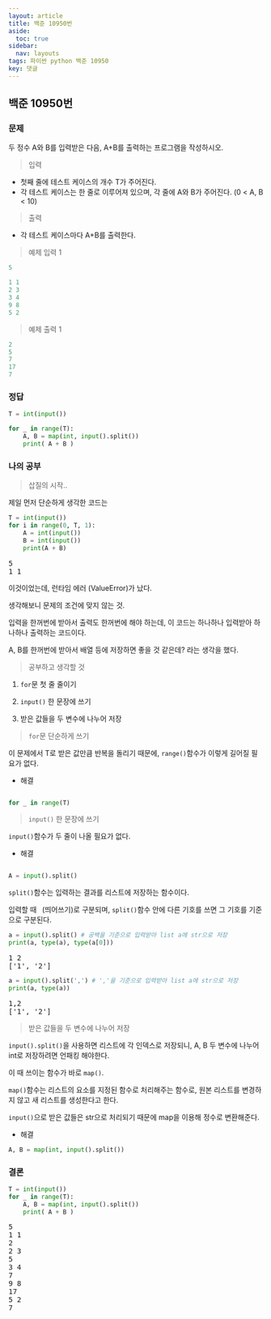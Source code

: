 ```yaml
---
layout: article
title: 백준 10950번
aside:
  toc: true
sidebar:
  nav: layouts
tags: 파이썬 python 백준 10950
key: 댓글
---
```


<head>
  <style>
    table.dataframe {
      white-space: normal;
      width: 100%;
      height: 240px;
      display: block;
      overflow: auto;
      font-family: Arial, sans-serif;
      font-size: 0.9rem;
      line-height: 20px;
      text-align: center;
      border: 0px !important;
    }

    table.dataframe th {
      text-align: center;
      font-weight: bold;
      padding: 8px;
    }

    table.dataframe td {
      text-align: center;
      padding: 8px;
    }

    table.dataframe tr:hover {
      background: #b8d1f3; 
    }

    .output_prompt {
      overflow: auto;
      font-size: 0.9rem;
      line-height: 1.45;
      border-radius: 0.3rem;
      -webkit-overflow-scrolling: touch;
      padding: 0.8rem;
      margin-top: 0;
      margin-bottom: 15px;
      font: 1rem Consolas, "Liberation Mono", Menlo, Courier, monospace;
      color: $code-text-color;
      border: solid 1px $border-color;
      border-radius: 0.3rem;
      word-break: normal;
      white-space: pre;
    }

  .dataframe tbody tr th:only-of-type {
      vertical-align: middle;
  }

  .dataframe tbody tr th {
      vertical-align: top;
  }

  .dataframe thead th {
      text-align: center !important;
      padding: 8px;
  }

  .page__content p {
      margin: 0 0 0px !important;
  }

  .page__content p > strong {
    font-size: 0.8rem !important;
  }

  </style>
</head>


## 백준 10950번

### 문제

두 정수 A와 B를 입력받은 다음, A+B를 출력하는 프로그램을 작성하시오.





> 입력
 - 첫째 줄에 테스트 케이스의 개수 T가 주어진다.
 - 각 테스트 케이스는 한 줄로 이루어져 있으며, 각 줄에 A와 B가 주어진다. (0 < A, B < 10)





> 출력
 - 각 테스트 케이스마다 A+B를 출력한다.





> 예제 입력 1 

```python
5

1 1
2 3
3 4
9 8
5 2
```



> 예제 출력 1 

```python
2
5
7
17
7
```



### 정답

```python
T = int(input())

for _ in range(T):
    A, B = map(int, input().split())
    print( A + B )
```


### 나의 공부

> 삽질의 시작..


제일 먼저 단순하게 생각한 코드는



```python
T = int(input())
for i in range(0, T, 1):
    A = int(input())
    B = int(input())
    print(A + B)
```

<pre>
5
1 1
</pre>
이것이었는데, 런타임 에러 (ValueError)가 났다.





생각해보니 문제의 조건에 맞지 않는 것.





입력을 한꺼번에 받아서 출력도 한꺼번에 해야 하는데, 이 코드는 하나하나 입력받아 하나하나 출력하는 코드이다.





A, B를 한꺼번에 받아서 배열 등에 저장하면 좋을 것 같은데? 라는 생각을 했다.


> 공부하고 생각할 것
  1. `for`문 첫 줄 줄이기

  2. `input()` 한 문장에 쓰기

  3. 받은 값들을 두 변수에 나누어 저장


> `for`문 단순하게 쓰기



이 문제에서 T로 받은 값만큼 반복을 돌리기 때문에, `range()`함수가 이렇게 길어질 필요가 없다.







- 해결

```python

for _ in range(T)

```


>  `input()` 한 문장에 쓰기



`input()`함수가 두 줄이 나올 필요가 없다.





- 해결

```python

A = input().split()

```





`split()`함수는 입력하는 결과를 리스트에 저장하는 함수이다.





입력할 때 ` `(띄어쓰기)로 구분되며, `split()`함수 안에 다른 기호를 쓰면 그 기호를 기준으로 구분된다.



```python
a = input().split() # 공백을 기준으로 입력받아 list a에 str으로 저장
print(a, type(a), type(a[0]))
```

<pre>
1 2
['1', '2'] <class 'list'> <class 'str'>
</pre>

```python
a = input().split(',') # ','을 기준으로 입력받아 list a에 str으로 저장
print(a, type(a))
```

<pre>
1,2
['1', '2'] <class 'list'>
</pre>
> 받은 값들을 두 변수에 나누어 저장



`input().split()`을 사용하면 리스트에 각 인덱스로 저장되니, A, B 두 변수에 나누어 int로 저장하려면 언패킹 해야한다.





이 때 쓰이는 함수가 바로 `map()`.





`map()`함수는 리스트의 요소를 지정된 함수로 처리해주는 함수로, 원본 리스트를 변경하지 않고 새 리스트를 생성한다고 한다.





`input()`으로 받은 값들은 str으로 처리되기 때문에 map을 이용해 정수로 변환해준다.





- 해결

```python
A, B = map(int, input().split())
```


### 결론



```python
T = int(input())
for _ in range(T):
    A, B = map(int, input().split())
    print( A + B )
```

<pre>
5
1 1
2
2 3
5
3 4
7
9 8
17
5 2
7
</pre>